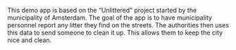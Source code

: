 This demo app is based on the “Unlittered” project started by the municipality of Amsterdam. The
goal of the app is to have municipality personnel report any litter they find on the streets. The
authorities then uses this data to send someone to clean it up. This allows them to keep the city
nice and clean.
